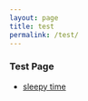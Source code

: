 ```yaml
---
layout: page
title: test
permalink: /test/
---
```


### Test Page
- [sleepy time](http://sleepyti.me)